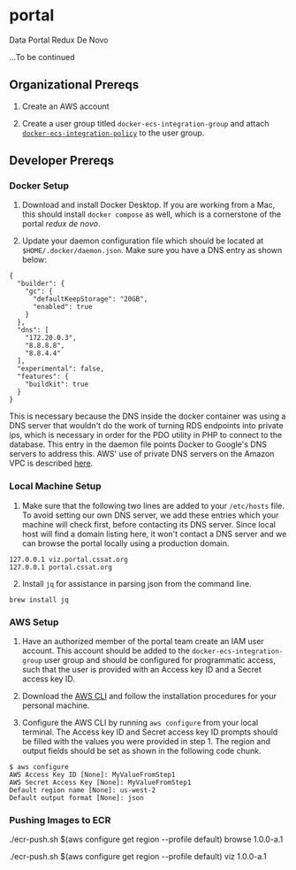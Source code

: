 # portal
Data Portal Redux De Novo

...To be continued


## Organizational Prereqs

1. Create an AWS account

2. Create a user group titled `docker-ecs-integration-group` and attach [`docker-ecs-integration-policy`](common-resources/aws/docker-ecs-integration-policy.json) to the user group. 

## Developer Prereqs

### Docker Setup

1. Download and install Docker Desktop. If you are working from a Mac, this should install `docker compose` as well, which is a cornerstone of the portal *redux de novo*. 

2. Update your daemon configuration file which should be located at `$HOME/.docker/daemon.json`. Make sure you have a DNS entry as shown below: 

```{json}
{
  "builder": {
    "gc": {
      "defaultKeepStorage": "20GB",
      "enabled": true
    }
  },
  "dns": [
    "172.20.0.3",
    "8.8.8.8",
    "8.8.4.4"
  ],
  "experimental": false,
  "features": {
    "buildkit": true
  }
}
```

This is necessary because the DNS inside the docker container was using a DNS server that wouldn't do the work of turning RDS endpoints into private ips, which is necessary in order for the PDO utility in PHP to connect to the database. This entry in the daemon file points Docker to Google's DNS servers to address this. AWS' use of private DNS servers on the Amazon VPC is described [here](https://blog.thestateofme.com/2015/09/01/forwarding-dns-queries-to-aws-vpc-resolvers/).

### Local Machine Setup

1. Make sure that the following two lines are added to your `/etc/hosts` file. To avoid setting our own DNS server, we add these entries which your machine will check first, before contacting its DNS server. Since local host will find a domain listing here, it won't contact a DNS server and we can browse the portal locally using a production domain. 

```{bash}
127.0.0.1 viz.portal.cssat.org
127.0.0.1 portal.cssat.org
```

2. Install `jq` for assistance in parsing json from the command line. 

```{bash}
brew install jq
```

### AWS Setup

1. Have an authorized member of the portal team create an IAM user account. This account should be added to the `docker-ecs-integration-group` user group and should be configured for programmatic access, such that the user is provided with an Access key ID and a Secret access key ID. 

2. Download the [AWS CLI](https://aws.amazon.com/cli/) and follow the installation procedures for your personal machine. 

3. Configure the AWS CLI by running `aws configure` from your local terminal. The Access key ID and Secret access key ID prompts should be filled with the values you were provided in step 1. The region and output fields should be set as shown in the following code chunk. 

```{sh}
$ aws configure
AWS Access Key ID [None]: MyValueFromStep1
AWS Secret Access Key [None]: MyValueFromStep1
Default region name [None]: us-west-2
Default output format [None]: json
```

### Pushing Images to ECR

./ecr-push.sh $(aws configure get region --profile default) browse 1.0.0-a.1

./ecr-push.sh $(aws configure get region --profile default) viz 1.0.0-a.1